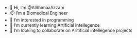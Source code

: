 - 👋 Hi, I’m @AlShimaaAzzam
- 📫 I'm a Biomedical Engineer
- 👀 I’m interested in programming
- 🌱 I’m currently learning Artificial intellegence
- 💞️ I’m looking to collaborate on Aritificial intellegence projects 


<!---
AlShimaaAzzam/AlShimaaAzzam is a ✨ special ✨ repository because its `README.md` (this file) appears on your GitHub profile.
You can click the Preview link to take a look at your changes.
--->
